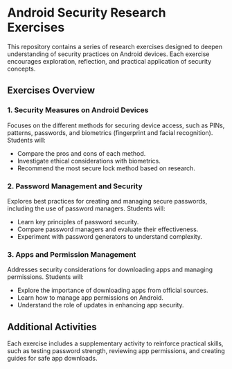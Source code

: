 # Android Security Research Exercises

This repository contains a series of research exercises designed to deepen understanding of security practices on Android devices. Each exercise encourages exploration, reflection, and practical application of security concepts.

## Exercises Overview

### 1. Security Measures on Android Devices
Focuses on the different methods for securing device access, such as PINs, patterns, passwords, and biometrics (fingerprint and facial recognition). Students will:
- Compare the pros and cons of each method.
- Investigate ethical considerations with biometrics.
- Recommend the most secure lock method based on research.

### 2. Password Management and Security
Explores best practices for creating and managing secure passwords, including the use of password managers. Students will:
- Learn key principles of password security.
- Compare password managers and evaluate their effectiveness.
- Experiment with password generators to understand complexity.

### 3. Apps and Permission Management
Addresses security considerations for downloading apps and managing permissions. Students will:
- Explore the importance of downloading apps from official sources.
- Learn how to manage app permissions on Android.
- Understand the role of updates in enhancing app security.

## Additional Activities
Each exercise includes a supplementary activity to reinforce practical skills, such as testing password strength, reviewing app permissions, and creating guides for safe app downloads.

